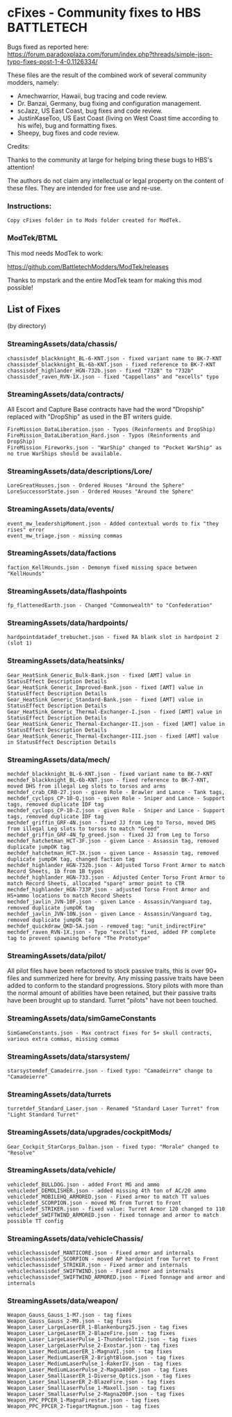 # cFixes - Community fixes to HBS BATTLETECH
Bugs fixed as reported here:
https://forum.paradoxplaza.com/forum/index.php?threads/simple-json-typo-fixes-post-1-4-0.1126334/

These files are the result of the combined work of several community modders, namely:

- Amechwarrior, Hawaii, bug tracing and code review.
- Dr. Banzai, Germany, bug fixing and configuration management.
- scJazz, US East Coast, bug fixes and code review.
- JustinKaseToo, US East Coast (living on West Coast time according to his wife), bug and formatting fixes.
- Sheepy, bug fixes and code review.

Credits:

Thanks to the community at large for helping bring these bugs to HBS's attention!

The authors do not claim any intellectual or legal property on the content of these files. 
They are intended for free use and re-use.

### Instructions:
    Copy cFixes folder in to Mods folder created for ModTek.
    
### ModTek/BTML
This mod needs ModTek to work:

https://github.com/BattletechModders/ModTek/releases

Thanks to mpstark and the entire ModTek team for making this mod possible!


## List of Fixes
(by directory)

### StreamingAssets/data/chassis/
    chassisdef_blackknight_BL-6-KNT.json - fixed variant name to BK-7-KNT
    chassisdef_blackknight_BL-6b-KNT.json - fixed reference to BK-7-KNT
    chassisdef_highlander_HGN-732b.json - fixed "732B" to "732b"
    chassisdef_raven_RVN-1X.json - fixed "Cappellans" and "excells" typo

### StreamingAssets/data/contracts/
All Escort and Capture Base contracts have had the word "Dropship" replaced with "DropShip" as used in the BT writers guide.

    FireMission_DataLiberation.json - Typos (Reinforments and DropShip)
    FireMission_DataLiberation_Hard.json - Typos (Reinforments and DropShip)
    FireMission_Fireworks.json - "WarShip" changed to "Pocket WarShip" as no true WarShips should be available.

### StreamingAssets/data/descriptions/Lore/
    LoreGreatHouses.json - Ordered Houses "Around the Sphere"
    LoreSuccessorState.json - Ordered Houses "Around the Sphere"

### StreamingAssets/data/events/
    event_mw_leadershipMoment.json - Added contextual words to fix "they rises" error
    event_mw_triage.json - missing commas
    
### StreamingAssets/data/factions
    faction_KellHounds.json - Demonym fixed missing space between "KellHounds"

### StreamingAssets/data/flashpoints
    fp_flattenedEarth.json - Changed "Commonwealth" to "Confederation"

### StreamingAssets/data/hardpoints/
    hardpointdatadef_trebuchet.json - fixed RA blank slot in hardpoint 2 (slot 1)
    
### StreamingAssets/data/heatsinks/
    Gear_HeatSink_Generic_Bulk-Bank.json - fixed [AMT] value in StatusEffect Description Details
    Gear_HeatSink_Generic_Improved-Bank.json - fixed [AMT] value in StatusEffect Description Details
    Gear_HeatSink_Generic_Standard-Bank.json - fixed [AMT] value in StatusEffect Description Details
    Gear_HeatSink_Generic_Thermal-Exchanger-I.json - fixed [AMT] value in StatusEffect Description Details
    Gear_HeatSink_Generic_Thermal-Exchanger-II.json - fixed [AMT] value in StatusEffect Description Details
    Gear_HeatSink_Generic_Thermal-Exchanger-III.json - fixed [AMT] value in StatusEffect Description Details

### StreamingAssets/data/mech/
    mechdef_blackknight_BL-6-KNT.json - fixed variant name to BK-7-KNT
    mechdef_blackknight_BL-6b-KNT.json - fixed reference to BK-7-KNT, moved DHS from illegal Leg slots to torsos and arms
    mechdef_crab_CRB-27.json - given Role - Brawler and Lance - Tank tags, 
    mechdef_cyclops_CP-10-Q.json - given Role - Sniper and Lance - Support tags, removed duplicate IDF tag
    mechdef_cyclops_CP-10-Z.json - given Role - Sniper and Lance - Support tags, removed duplicate IDF tag
    mechdef_griffin_GRF-4N.json - fixed JJ from Leg to Torso, moved DHS from illegal Leg slots to torsos to match "Greed"
    mechdef_griffin_GRF-4N_fp_greed.json - fixed JJ from Leg to Torso
    mechdef_hatchetman_HCT-3F.json - given Lance - Assassin tag, removed duplicate jumpOK tag
    mechdef_hatchetman_HCT-3X.json - given Lance - Assassin tag, removed duplicate jumpOK tag, changed faction tag
    mechdef_highlander_HGN-732b.json - Adjusted Torso Front Armor to match Record Sheets, 1b from 1B typos
    mechdef_highlander_HGN-733.json - Adjusted Center Torso Front Armor to match Record Sheets, allocated "spare" armor point to CTR
    mechdef_highlander_HGN-733P.json - adjusted Torso Front Armor and HS+ammo locations to match Record Sheets
    mechdef_javlin_JVN-10F.json - given Lance - Assassin/Vanguard tag, removed duplicate jumpOK tag
    mechdef_javlin_JVN-10N.json - given Lance - Assassin/Vanguard tag, removed duplicate jumpOK tag
    mechdef_quickdraw_QKD-5A.json - removed tag: "unit_indirectFire"
    mechdef_raven_RVN-1X.json - Typo "excells" fixed, added FP complete tag to prevent spawning before "The Prototype"

### StreamingAssets/data/pilot/
All pilot files have been refactored to stock passive traits, this is over 90+ files and summerized here for brevity.  Any missing passive traits have been added to conform to the standard progressions.  Story pilots with more than the normal amount of abilities have been retained, but their passive traits have been brought up to standard.  Turret "pilots" have not been touched.

### StreamingAssets/data/simGameConstants
    SimGameConstants.json - Max contract fixes for 5+ skull contracts, various extra commas, missing commas

### StreamingAssets/data/starsystem/
    starsystemdef_Camadeirre.json - fixed typo: "Camadeirre" change to "Camadeierre"
    
### StreamingAssets/data/turrets
    turretdef_Standard_Laser.json - Renamed "Standard Laser Turret" from "Light Standard Turret"
	
### StreamingAssets/data/upgrades/cockpitMods/
	Gear_Cockpit_StarCorps_Dalban.json - fixed typo: "Morale" changed to "Resolve"

### StreamingAssets/data/vehicle/
    vehicledef_BULLDOG.json - added Front MG and ammo
    vehicledef_DEMOLISHER.json - added missing 4th ton of AC/20 ammo
    vehicledef_MOBILEHQ_ARMORED.json - Fixed armor to match TT values
    vehicledef_SCORPION.json - moved MG from Turret to Front
    vehicledef_STRIKER.json - fixed value: Turret Armor 120 changed to 110
    vehicledef_SWIFTWIND_ARMORED.json - fixed tonnage and armor to match possible TT config

### StreamingAssets/data/vehicleChassis/
    vehiclechassisdef_MANTICORE.json - Fixed armor and internals
    vehiclechassisdef_SCORPION - moved AP hardpoint from Turret to Front
    vehiclechassisdef_STRIKER.json - Fixed armor and internals
    vehiclechassisdef_SWIFTWIND.json - Fixed armor and internals
    vehiclechassisdef_SWIFTWIND_ARMORED.json - Fixed Tonnage and armor and internals

### StreamingAssets/data/weapon/
    Weapon_Gauss_Gauss_1-M7.json - tag fixes
    Weapon_Gauss_Gauss_2-M9.json - tag fixes
    Weapon_Laser_LargeLaserER_1-Blankenburg25.json - tag fixes
    Weapon_Laser_LargeLaserER_2-BlazeFire.json - tag fixes
    Weapon_Laser_LargeLaserPulse_1-Thunderbolt12.json - tag fixes
    Weapon_Laser_LargeLaserPulse_2-Exostar.json - tag fixes
    Weapon_Laser_MediumLaserER_1-MagnaVI.json - tag fixes
    Weapon_Laser_MediumLaserER_2-BrightBloom.json - tag fixes
    Weapon_Laser_MediumLaserPulse_1-RakerIV.json - tag fixes
    Weapon_Laser_MediumLaserPulse_2-Magna400P.json - tag fixes
    Weapon_Laser_SmallLaserER_1-Diverse_Optics.json - tag fixes
    Weapon_Laser_SmallLaserER_2-BlazeFire.json - tag fixes
    Weapon_Laser_SmallLaserPulse_1-Maxell.json - tag fixes
    Weapon_Laser_SmallLaserPulse_2-Magna200P.json - tag fixes
    Weapon_PPC_PPCER_1-MagnaFirestar.json - tag fixes
    Weapon_PPC_PPCER_2-TiegartMagnum.json - tag fixes
